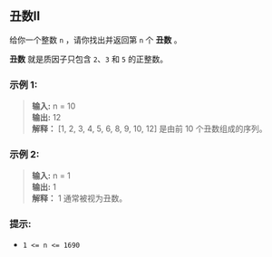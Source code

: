 ## 丑数Ⅱ

给你一个整数 `n` ，请你找出并返回第 `n` 个 **丑数** 。

**丑数** 就是质因子只包含 `2`、`3` 和 `5` 的正整数。

### 示例 1:

> **输入:** n = 10                        
> **输出:** 12  
> **解释：** [1, 2, 3, 4, 5, 6, 8, 9, 10, 12] 是由前 10 个丑数组成的序列。

### 示例 2:

> **输入:** n = 1                        
> **输出:** 1  
> **解释：** 1 通常被视为丑数。

### 提示:

* `1 <= n <= 1690`